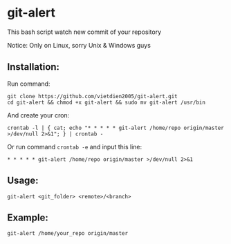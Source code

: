 git-alert
========

This bash script watch new commit of your repository 

Notice: Only on Linux, sorry Unix & Windows guys

Installation:
------------
Run command: 

	git clone https://github.com/vietdien2005/git-alert.git
	cd git-alert && chmod +x git-alert && sudo mv git-alert /usr/bin

And create your cron:

	crontab -l | { cat; echo "* * * * * git-alert /home/repo origin/master >/dev/null 2>&1"; } | crontab -

Or run command ` crontab -e ` and input this line:

	* * * * * git-alert /home/repo origin/master >/dev/null 2>&1

Usage:
----------

    git-alert <git_folder> <remote>/<branch>

Example:
----------

    git-alert /home/your_repo origin/master

